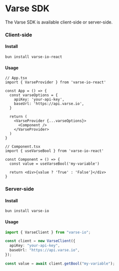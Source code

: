 # Varse SDK

The Varse SDK is available client-side or server-side.

### Client-side
#### Install
```
bun install varse-io-react
```

#### Usage
```tsx
// App.tsx
import { VarseProvider } from 'varse-io-react'

const App = () => {
  const varseOptions = {
    apiKey: 'your-api-key',
    baseUrl: 'https://api.varse.io',
  }

  return (
    <VarseProvider {...varseOptions}>
      <Component />
    </VarseProvider>
  )
}
```

```tsx
// Component.tsx
import { useVarseBool } from 'varse-io-react'

const Component = () => {
  const value = useVarseBool('my-variable')

  return <div>{value ? 'True' : 'False'}</div>
}
```

### Server-side

#### Install
```
bun install varse-io
```

#### Usage
```typescript
import { VarseClient } from "varse-io";

const client = new VarseClient({
  apiKey: "your-api-key",
  baseUrl: "https://api.varse.io",
});

const value = await client.getBool("my-variable");
```